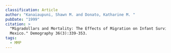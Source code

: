 ```yaml
---
classification: Article
author: "Kanaiaupuni, Shawn M. and Donato, Katharine M. "
pubDate: "1999"
citation: >
  "Migradollars and Mortality: The Effects of Migration on Infant Survival in
  Mexico." Demography 36(3):339-353. 
tags:
  - MMP
---
```

